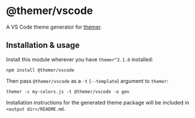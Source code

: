 # @themer/vscode

A VS Code theme generator for [themer](https://github.com/mjswensen/themer).

## Installation & usage

Install this module wherever you have `themer^2.1.0` installed:

    npm install @themer/vscode

Then pass `@themer/vscode` as a `-t` (`--template`) argument to `themer`:

    themer -c my-colors.js -t @themer/vscode -o gen

Installation instructions for the generated theme package will be included in `<output dir>/README.md`.

